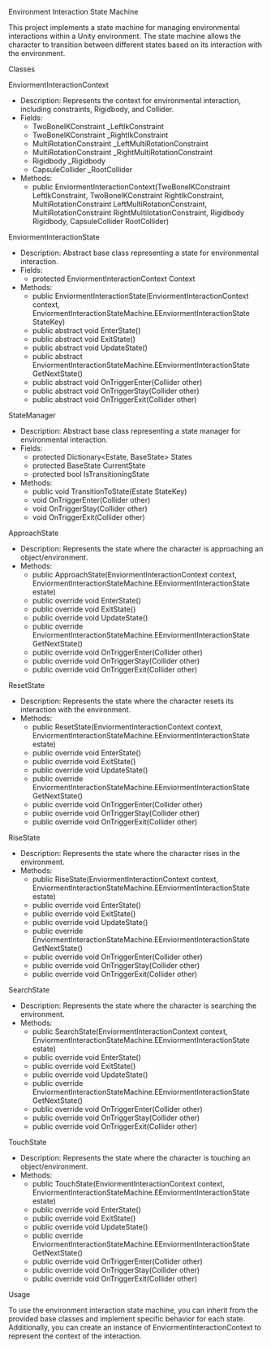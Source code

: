 Environment Interaction State Machine

This project implements a state machine for managing environmental interactions within a Unity environment. The state machine allows the character to transition between different states based on its interaction with the environment.

Classes

EnviormentInteractionContext

- Description: Represents the context for environmental interaction, including constraints, Rigidbody, and Collider.
- Fields:
  - TwoBoneIKConstraint _LeftIkConstraint
  - TwoBoneIKConstraint _RightIkConstraint
  - MultiRotationConstraint _LeftMultiRotationConstraint
  - MultiRotationConstraint _RightMultiRotationConstraint
  - Rigidbody _Rigidbody
  - CapsuleCollider _RootCollider
- Methods:
  - public EnviormentInteractionContext(TwoBoneIKConstraint LeftIkConstraint, TwoBoneIKConstraint RightIkConstraint, MultiRotationConstraint LeftMultiRotationConstraint, MultiRotationConstraint RightMultilotationConstraint, Rigidbody Rigidbody, CapsuleCollider RootCollider)

EnviormentInteractionState

- Description: Abstract base class representing a state for environmental interaction.
- Fields:
  - protected EnviormentInteractionContext Context
- Methods:
  - public EnviormentInteractionState(EnviormentInteractionContext context, EnviormentInteractionStateMachine.EEnviormentInteractionState StateKey)
  - public abstract void EnterState()
  - public abstract void ExitState()
  - public abstract void UpdateState()
  - public abstract EnviormentInteractionStateMachine.EEnviormentInteractionState GetNextState()
  - public abstract void OnTriggerEnter(Collider other)
  - public abstract void OnTriggerStay(Collider other)
  - public abstract void OnTriggerExit(Collider other)

StateManager<Estate>

- Description: Abstract base class representing a state manager for environmental interaction.
- Fields:
  - protected Dictionary<Estate, BaseState<Estate>> States
  - protected BaseState<Estate> CurrentState
  - protected bool IsTransitioningState
- Methods:
  - public void TransitionToState(Estate StateKey)
  - void OnTriggerEnter(Collider other)
  - void OnTriggerStay(Collider other)
  - void OnTriggerExit(Collider other)

ApproachState

- Description: Represents the state where the character is approaching an object/environment.
- Methods:
  - public ApproachState(EnviormentInteractionContext context, EnviormentInteractionStateMachine.EEnviormentInteractionState estate)
  - public override void EnterState()
  - public override void ExitState()
  - public override void UpdateState()
  - public override EnviormentInteractionStateMachine.EEnviormentInteractionState GetNextState()
  - public override void OnTriggerEnter(Collider other)
  - public override void OnTriggerStay(Collider other)
  - public override void OnTriggerExit(Collider other)

ResetState

- Description: Represents the state where the character resets its interaction with the environment.
- Methods:
  - public ResetState(EnviormentInteractionContext context, EnviormentInteractionStateMachine.EEnviormentInteractionState estate)
  - public override void EnterState()
  - public override void ExitState()
  - public override void UpdateState()
  - public override EnviormentInteractionStateMachine.EEnviormentInteractionState GetNextState()
  - public override void OnTriggerEnter(Collider other)
  - public override void OnTriggerStay(Collider other)
  - public override void OnTriggerExit(Collider other)

RiseState

- Description: Represents the state where the character rises in the environment.
- Methods:
  - public RiseState(EnviormentInteractionContext context, EnviormentInteractionStateMachine.EEnviormentInteractionState estate)
  - public override void EnterState()
  - public override void ExitState()
  - public override void UpdateState()
  - public override EnviormentInteractionStateMachine.EEnviormentInteractionState GetNextState()
  - public override void OnTriggerEnter(Collider other)
  - public override void OnTriggerStay(Collider other)
  - public override void OnTriggerExit(Collider other)

SearchState

- Description: Represents the state where the character is searching the environment.
- Methods:
  - public SearchState(EnviormentInteractionContext context, EnviormentInteractionStateMachine.EEnviormentInteractionState estate)
  - public override void EnterState()
  - public override void ExitState()
  - public override void UpdateState()
  - public override EnviormentInteractionStateMachine.EEnviormentInteractionState GetNextState()
  - public override void OnTriggerEnter(Collider other)
  - public override void OnTriggerStay(Collider other)
  - public override void OnTriggerExit(Collider other)

TouchState

- Description: Represents the state where the character is touching an object/environment.
- Methods:
  - public TouchState(EnviormentInteractionContext context, EnviormentInteractionStateMachine.EEnviormentInteractionState estate)
  - public override void EnterState()
  - public override void ExitState()
  - public override void UpdateState()
  - public override EnviormentInteractionStateMachine.EEnviormentInteractionState GetNextState()
  - public override void OnTriggerEnter(Collider other)
  - public override void OnTriggerStay(Collider other)
  - public override void OnTriggerExit(Collider other)

Usage

To use the environment interaction state machine, you can inherit from the provided base classes and implement specific behavior for each state. Additionally, you can create an instance of EnviormentInteractionContext to represent the context of the interaction.

